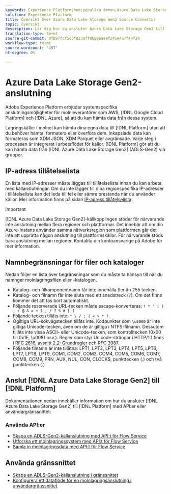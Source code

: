 ```yaml
---
keywords: Experience Platform;hem;populära ämnen;Azure Data Lake Storage Gen2;ADLS-Gen2;adls gen2;ADLS Gen2
solution: Experience Platform
title: Översikt över Azure Data Lake Storage Gen2 Source Connector
topic: översikt
description: Lär dig hur du ansluter Azure Data Lake Storage Gen2 till Adobe Experience Platform med API:er eller användargränssnittet.
translation-type: tm+mt
source-git-commit: 0fb97fcf5d3f8230ff86906aeef245e4a7f44f30
workflow-type: tm+mt
source-wordcount: '457'
ht-degree: 0%

---
```



# Azure Data Lake Storage Gen2-anslutning

Adobe Experience Platform erbjuder systemspecifika anslutningsmöjligheter för molnleverantörer som AWS, [!DNL Google Cloud Platform] och [!DNL Azure], så att du kan hämta data från dessa system.

Lagringskällor i molnet kan hämta dina egna data till [!DNL Platform] utan att du behöver hämta, formatera eller överföra dem. Inkapslade data kan formateras som XDM JSON, XDM Parquet eller avgränsade. Varje steg i processen är integrerat i arbetsflödet för källor. [!DNL Platform] gör att du kan hämta data från  [!DNL Azure Data Lake Storage Gen2] (ADLS-Gen2) via grupper.

## IP-adress tillåtelselista

En lista med IP-adresser måste läggas till tillåtelselista innan du kan arbeta med källanslutningar. Om du inte lägger till dina regionspecifika IP-adresser i tillåtelselista kan det leda till fel eller sämre prestanda när du använder källor. Mer information finns på sidan [IP-adress tillåtelselista](../../ip-address-allow-list.md).

>[!IMPORTANT]
>
>[!DNL Azure Data Lake Storage Gen2]-källkopplingen stöder för närvarande inte anslutning mellan flera regioner och plattformar. Det innebär att om din Azure-instans använder samma nätverksregion som plattformen går det inte att upprätta någon anslutning till plattformskällor. För närvarande stöds bara anslutning mellan regioner. Kontakta din kontoansvarige på Adobe för mer information.

## Namnbegränsningar för filer och kataloger

Nedan följer en lista över begränsningar som du måste ta hänsyn till när du namnger molnlagringsfilen eller -katalogen.

- Katalog- och filkomponentnamn får inte innehålla fler än 255 tecken.
- Katalog- och filnamn får inte sluta med ett snedstreck (`/`). Om det finns kommer det att tas bort automatiskt.
- Följande reserverade URL-tecken måste escape-konverteras: `! * ' ( ) ; : @ & = + $ , / ? % # [ ]`
- Följande tecken tillåts inte: `" \ / : | < > * ?`.
- Ogiltiga URL-sökvägstecken tillåts inte. Kodpunkter som `\uE000` är inte giltiga Unicode-tecken, även om de är giltiga i NTFS-filnamn. Dessutom tillåts inte vissa ASCII- eller Unicode-tecken, som kontrolltecken (0x00 till 0x1F, \u0081 osv.). Regler som styr Unicode-strängar i HTTP/1.1 finns i [RFC 2616, avsnitt 2.2: Grundregler](https://www.ietf.org/rfc/rfc2616.txt) och [RFC 3987](https://www.ietf.org/rfc/rfc3987.txt).
- Följande filnamn är inte tillåtna: LPT1, LPT2, LPT3, LPT4, LPT5, LPT6, LPT7, LPT8, LPT9, COM1, COM2, COM3, COM4, COM5, COM6, COM7, COM8, COM9, PRN, AUX, NUL, CON, CLOCK$, punkttecken (.) och två punkttecken (.).

## Anslut [!DNL Azure Data Lake Storage Gen2] till [!DNL Platform]

Dokumentationen nedan innehåller information om hur du ansluter [!DNL Azure Data Lake Storage Gen2] till [!DNL Platform] med API:er eller användargränssnittet:

### Använda API:er

- [Skapa en ADLS-Gen2-källanslutning med API:t för Flow Service](../../tutorials/api/create/cloud-storage/adls-gen2.md)
- [Utforska ett molnlagringssystem med API:t för Flow Service](../../tutorials/api/explore/cloud-storage.md)
- [Samla in molnlagringsdata med API:t för Flow Service](../../tutorials/api/collect/cloud-storage.md)

## Använda gränssnittet

- [Skapa en ADLS-Gen2-källanslutning i gränssnittet](../../tutorials/ui/create/cloud-storage/adls-gen2.md)
- [Konfigurera ett dataflöde för en molnlagringsanslutning i användargränssnittet](../../tutorials/ui/dataflow/batch/cloud-storage.md)